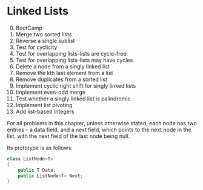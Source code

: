 # Linked Lists

0. BootCamp
1. Merge two sorted lists
2. Reverse a single sublist
3. Test for cyclicity
4. Test for overlapping lists-lists are cycle-free
5. Test for overlapping lists-lists may have cycles
6. Delete a node from a singly linked list
7. Remove the kth last element from a list
8. Remove duplicates from a sorted list
9. Implement cyclic right shift for singly linked lists
10. Implement even-odd merge
11. Test whether a singly linked list is palindromic
12. Implement list pivoting
13. Add list-based integers

For all problems in this chapter, unless otherwise stated, each node has two entries - a data field, and a next field, which points to the next node in the list, with the next field of the last node being null.

Its prototype is as follows:

```C#
class ListNode<T>
{
    public T Data;
    public ListNode<T> Next;
}
```
